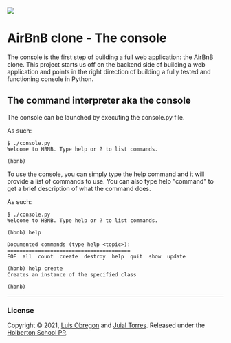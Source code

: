 <img src="https://camo.githubusercontent.com/29aee5323f56eeaf0ca03669b3181f360af907609dc764ab1c5006815a03f4ff/68747470733a2f2f692e696d6775722e636f6d2f4a4f68615a356d2e706e67" />

# AirBnB clone - The console

The console is the first step of building
a full web application: the AirBnB clone.
This project starts us off on the backend side
of building a web application and points in the
right direction of building a fully tested and functioning
console in Python.


## The command interpreter aka the console

The console can be launched by executing the console.py file.

As such:
```
$ ./console.py
Welcome to HBNB. Type help or ? to list commands.

(hbnb) 
```
To use the console, you can simply type the help command
and it will provide a list of commands to use. You can also type
help "command" to get a brief description of what the command does.

As such:
```
$ ./console.py
Welcome to HBNB. Type help or ? to list commands.

(hbnb) help

Documented commands (type help <topic>):
========================================
EOF  all  count  create  destroy  help  quit  show  update

(hbnb) help create
Creates an instance of the specified class

(hbnb) 
```
---
### License

Copyright © 2021, [Luis Obregon](https://github.com/luisobregon21) and [Juial Torres](https://github.com/jtorres122).
Released under the [Holberton School PR](LICENSE).
